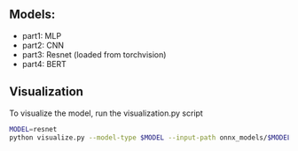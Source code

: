 ## Models:
- part1: MLP
- part2: CNN
- part3: Resnet (loaded from torchvision)
- part4: BERT


## Visualization
To visualize the model, run the visualization.py script
```bash
MODEL=resnet
python visualize.py --model-type $MODEL --input-path onnx_models/$MODEL_raw.onnx --output-path onnx_models/$MODEL_simplified.onnx
```
